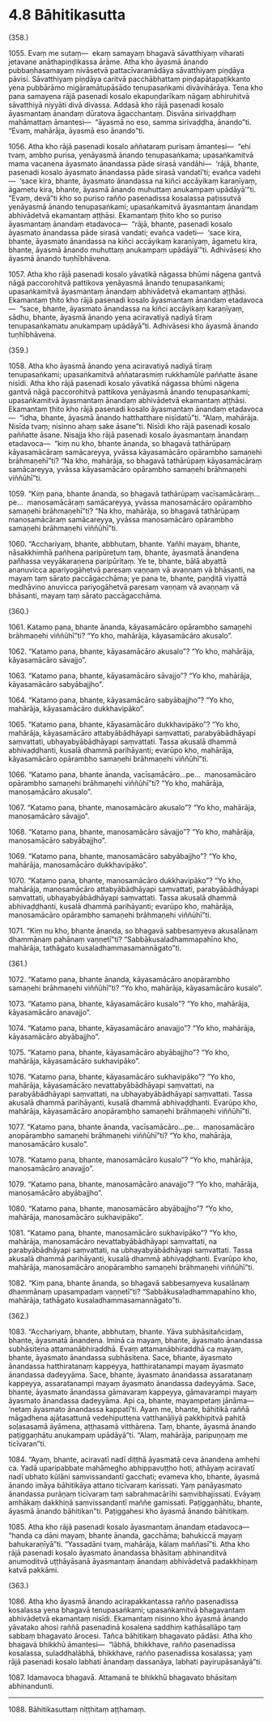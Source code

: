 

# 4.8 Bāhitikasutta



(358.)

1055\. Evaṃ me sutaṃ—  ekaṃ samayaṃ bhagavā sāvatthiyaṃ viharati jetavane anāthapiṇḍikassa ārāme. Atha kho āyasmā ānando pubbaṇhasamayaṃ nivāsetvā pattacīvaramādāya sāvatthiyaṃ piṇḍāya pāvisi. Sāvatthiyaṃ piṇḍāya caritvā pacchābhattaṃ piṇḍapātapaṭikkanto yena pubbārāmo migāramātupāsādo tenupasaṅkami divāvihārāya. Tena kho pana samayena rājā pasenadi kosalo ekapuṇḍarīkaṃ nāgaṃ abhiruhitvā sāvatthiyā niyyāti divā divassa. Addasā kho rājā pasenadi kosalo āyasmantaṃ ānandaṃ dūratova āgacchantaṃ. Disvāna sirivaḍḍhaṃ mahāmattaṃ āmantesi—  “āyasmā no eso, samma sirivaḍḍha, ānando”ti. “Evaṃ, mahārāja, āyasmā eso ānando”ti.

1056\. Atha kho rājā pasenadi kosalo aññataraṃ purisaṃ āmantesi—  “ehi tvaṃ, ambho purisa, yenāyasmā ānando tenupasaṅkama; upasaṅkamitvā mama vacanena āyasmato ānandassa pāde sirasā vandāhi—  ‘rājā, bhante, pasenadi kosalo āyasmato ānandassa pāde sirasā vandatī’ti; evañca vadehi—  ‘sace kira, bhante, āyasmato ānandassa na kiñci accāyikaṃ karaṇīyaṃ, āgametu kira, bhante, āyasmā ānando muhuttaṃ anukampaṃ upādāyā’”ti. “Evaṃ, devā”ti kho so puriso rañño pasenadissa kosalassa paṭissutvā yenāyasmā ānando tenupasaṅkami; upasaṅkamitvā āyasmantaṃ ānandaṃ abhivādetvā ekamantaṃ aṭṭhāsi. Ekamantaṃ ṭhito kho so puriso āyasmantaṃ ānandaṃ etadavoca—  “rājā, bhante, pasenadi kosalo āyasmato ānandassa pāde sirasā vandati; evañca vadeti—  ‘sace kira, bhante, āyasmato ānandassa na kiñci accāyikaṃ karaṇīyaṃ, āgametu kira, bhante, āyasmā ānando muhuttaṃ anukampaṃ upādāyā’”ti. Adhivāsesi kho āyasmā ānando tuṇhībhāvena.

1057\. Atha kho rājā pasenadi kosalo yāvatikā nāgassa bhūmi nāgena gantvā nāgā paccorohitvā pattikova yenāyasmā ānando tenupasaṅkami; upasaṅkamitvā āyasmantaṃ ānandaṃ abhivādetvā ekamantaṃ aṭṭhāsi. Ekamantaṃ ṭhito kho rājā pasenadi kosalo āyasmantaṃ ānandaṃ etadavoca—  “sace, bhante, āyasmato ānandassa na kiñci accāyikaṃ karaṇīyaṃ, sādhu, bhante, āyasmā ānando yena aciravatiyā nadiyā tīraṃ tenupasaṅkamatu anukampaṃ upādāyā”ti. Adhivāsesi kho āyasmā ānando tuṇhībhāvena.

(359.)

1058\. Atha kho āyasmā ānando yena aciravatiyā nadiyā tīraṃ tenupasaṅkami; upasaṅkamitvā aññatarasmiṃ rukkhamūle paññatte āsane nisīdi. Atha kho rājā pasenadi kosalo yāvatikā nāgassa bhūmi nāgena gantvā nāgā paccorohitvā pattikova yenāyasmā ānando tenupasaṅkami; upasaṅkamitvā āyasmantaṃ ānandaṃ abhivādetvā ekamantaṃ aṭṭhāsi. Ekamantaṃ ṭhito kho rājā pasenadi kosalo āyasmantaṃ ānandaṃ etadavoca—  “idha, bhante, āyasmā ānando hatthatthare nisīdatū”ti. “Alaṃ, mahārāja. Nisīda tvaṃ; nisinno ahaṃ sake āsane”ti. Nisīdi kho rājā pasenadi kosalo paññatte āsane. Nisajja kho rājā pasenadi kosalo āyasmantaṃ ānandaṃ etadavoca—  “kiṃ nu kho, bhante ānanda, so bhagavā tathārūpaṃ kāyasamācāraṃ samācareyya, yvāssa kāyasamācāro opārambho samaṇehi brāhmaṇehī”ti? “Na kho, mahārāja, so bhagavā tathārūpaṃ kāyasamācāraṃ samācareyya, yvāssa kāyasamācāro opārambho samaṇehi brāhmaṇehi viññūhī”ti.

1059\. “Kiṃ pana, bhante ānanda, so bhagavā tathārūpaṃ vacīsamācāraṃ…pe…  manosamācāraṃ samācareyya, yvāssa manosamācāro opārambho samaṇehi brāhmaṇehī”ti? “Na kho, mahārāja, so bhagavā tathārūpaṃ manosamācāraṃ samācareyya, yvāssa manosamācāro opārambho samaṇehi brāhmaṇehi viññūhī”ti.

1060\. “Acchariyaṃ, bhante, abbhutaṃ, bhante. Yañhi mayaṃ, bhante, nāsakkhimhā pañhena paripūretuṃ taṃ, bhante, āyasmatā ānandena pañhassa veyyākaraṇena paripūritaṃ. Ye te, bhante, bālā abyattā ananuvicca apariyogāhetvā paresaṃ vaṇṇaṃ vā avaṇṇaṃ vā bhāsanti, na mayaṃ taṃ sārato paccāgacchāma; ye pana te, bhante, paṇḍitā viyattā medhāvino anuvicca pariyogāhetvā paresaṃ vaṇṇaṃ vā avaṇṇaṃ vā bhāsanti, mayaṃ taṃ sārato paccāgacchāma.

(360.)

1061\. Katamo pana, bhante ānanda, kāyasamācāro opārambho samaṇehi brāhmaṇehi viññūhī”ti? “Yo kho, mahārāja, kāyasamācāro akusalo”.

1062\. “Katamo pana, bhante, kāyasamācāro akusalo”? “Yo kho, mahārāja, kāyasamācāro sāvajjo”.

1063\. “Katamo pana, bhante, kāyasamācāro sāvajjo”? “Yo kho, mahārāja, kāyasamācāro sabyābajjho”.

1064\. “Katamo pana, bhante, kāyasamācāro sabyābajjho”? “Yo kho, mahārāja, kāyasamācāro dukkhavipāko”.

1065\. “Katamo pana, bhante, kāyasamācāro dukkhavipāko”? “Yo kho, mahārāja, kāyasamācāro attabyābādhāyapi saṃvattati, parabyābādhāyapi saṃvattati, ubhayabyābādhāyapi saṃvattati. Tassa akusalā dhammā abhivaḍḍhanti, kusalā dhammā parihāyanti; evarūpo kho, mahārāja, kāyasamācāro opārambho samaṇehi brāhmaṇehi viññūhī”ti.

1066\. “Katamo pana, bhante ānanda, vacīsamācāro…pe…  manosamācāro opārambho samaṇehi brāhmaṇehi viññūhī”ti? “Yo kho, mahārāja, manosamācāro akusalo”.

1067\. “Katamo pana, bhante, manosamācāro akusalo”? “Yo kho, mahārāja, manosamācāro sāvajjo”.

1068\. “Katamo pana, bhante, manosamācāro sāvajjo”? “Yo kho, mahārāja, manosamācāro sabyābajjho”.

1069\. “Katamo pana, bhante, manosamācāro sabyābajjho”? “Yo kho, mahārāja, manosamācāro dukkhavipāko”.

1070\. “Katamo pana, bhante, manosamācāro dukkhavipāko”? “Yo kho, mahārāja, manosamācāro attabyābādhāyapi saṃvattati, parabyābādhāyapi saṃvattati, ubhayabyābādhāyapi saṃvattati. Tassa akusalā dhammā abhivaḍḍhanti, kusalā dhammā parihāyanti; evarūpo kho, mahārāja, manosamācāro opārambho samaṇehi brāhmaṇehi viññūhī”ti.

1071\. “Kiṃ nu kho, bhante ānanda, so bhagavā sabbesaṃyeva akusalānaṃ dhammānaṃ pahānaṃ vaṇṇetī”ti? “Sabbākusaladhammapahīno kho, mahārāja, tathāgato kusaladhammasamannāgato”ti.

(361.)

1072\. “Katamo pana, bhante ānanda, kāyasamācāro anopārambho samaṇehi brāhmaṇehi viññūhī”ti? “Yo kho, mahārāja, kāyasamācāro kusalo”.

1073\. “Katamo pana, bhante, kāyasamācāro kusalo”? “Yo kho, mahārāja, kāyasamācāro anavajjo”.

1074\. “Katamo pana, bhante, kāyasamācāro anavajjo”? “Yo kho, mahārāja, kāyasamācāro abyābajjho”.

1075\. “Katamo pana, bhante, kāyasamācāro abyābajjho”? “Yo kho, mahārāja, kāyasamācāro sukhavipāko”.

1076\. “Katamo pana, bhante, kāyasamācāro sukhavipāko”? “Yo kho, mahārāja, kāyasamācāro nevattabyābādhāyapi saṃvattati, na parabyābādhāyapi saṃvattati, na ubhayabyābādhāyapi saṃvattati. Tassa akusalā dhammā parihāyanti, kusalā dhammā abhivaḍḍhanti. Evarūpo kho, mahārāja, kāyasamācāro anopārambho samaṇehi brāhmaṇehi viññūhī”ti.

1077\. “Katamo pana, bhante ānanda, vacīsamācāro…pe…  manosamācāro anopārambho samaṇehi brāhmaṇehi viññūhī”ti? “Yo kho, mahārāja, manosamācāro kusalo”.

1078\. “Katamo pana, bhante, manosamācāro kusalo”? “Yo kho, mahārāja, manosamācāro anavajjo”.

1079\. “Katamo pana, bhante, manosamācāro anavajjo”? “Yo kho, mahārāja, manosamācāro abyābajjho”.

1080\. “Katamo pana, bhante, manosamācāro abyābajjho”? “Yo kho, mahārāja, manosamācāro sukhavipāko”.

1081\. “Katamo pana, bhante, manosamācāro sukhavipāko”? “Yo kho, mahārāja, manosamācāro nevattabyābādhāyapi saṃvattati, na parabyābādhāyapi saṃvattati, na ubhayabyābādhāyapi saṃvattati. Tassa akusalā dhammā parihāyanti, kusalā dhammā abhivaḍḍhanti. Evarūpo kho, mahārāja, manosamācāro anopārambho samaṇehi brāhmaṇehi viññūhī”ti.

1082\. “Kiṃ pana, bhante ānanda, so bhagavā sabbesaṃyeva kusalānaṃ dhammānaṃ upasampadaṃ vaṇṇetī”ti? “Sabbākusaladhammapahīno kho, mahārāja, tathāgato kusaladhammasamannāgato”ti.

(362.)

1083\. “Acchariyaṃ, bhante, abbhutaṃ, bhante. Yāva subhāsitañcidaṃ, bhante, āyasmatā ānandena. Iminā ca mayaṃ, bhante, āyasmato ānandassa subhāsitena attamanābhiraddhā. Evaṃ attamanābhiraddhā ca mayaṃ, bhante, āyasmato ānandassa subhāsitena. Sace, bhante, āyasmato ānandassa hatthiratanaṃ kappeyya, hatthiratanampi mayaṃ āyasmato ānandassa dadeyyāma. Sace, bhante, āyasmato ānandassa assaratanaṃ kappeyya, assaratanampi mayaṃ āyasmato ānandassa dadeyyāma. Sace, bhante, āyasmato ānandassa gāmavaraṃ kappeyya, gāmavarampi mayaṃ āyasmato ānandassa dadeyyāma. Api ca, bhante, mayampetaṃ jānāma—  ‘netaṃ āyasmato ānandassa kappatī’ti. Ayaṃ me, bhante, bāhitikā raññā māgadhena ajātasattunā vedehiputtena vatthanāḷiyā pakkhipitvā pahitā soḷasasamā āyāmena, aṭṭhasamā vitthārena. Taṃ, bhante, āyasmā ānando paṭiggaṇhātu anukampaṃ upādāyā”ti. “Alaṃ, mahārāja, paripuṇṇaṃ me ticīvaran”ti.

1084\. “Ayaṃ, bhante, aciravatī nadī diṭṭhā āyasmatā ceva ānandena amhehi ca. Yadā uparipabbate mahāmegho abhippavuṭṭho hoti, athāyaṃ aciravatī nadī ubhato kūlāni saṃvissandantī gacchati; evameva kho, bhante, āyasmā ānando imāya bāhitikāya attano ticīvaraṃ karissati. Yaṃ panāyasmato ānandassa purāṇaṃ ticīvaraṃ taṃ sabrahmacārīhi saṃvibhajissati. Evāyaṃ amhākaṃ dakkhiṇā saṃvissandantī maññe gamissati. Paṭiggaṇhātu, bhante, āyasmā ānando bāhitikan”ti. Paṭiggahesi kho āyasmā ānando bāhitikaṃ.

1085\. Atha kho rājā pasenadi kosalo āyasmantaṃ ānandaṃ etadavoca—  “handa ca dāni mayaṃ, bhante ānanda, gacchāma; bahukiccā mayaṃ bahukaraṇīyā”ti. “Yassadāni tvaṃ, mahārāja, kālaṃ maññasī”ti. Atha kho rājā pasenadi kosalo āyasmato ānandassa bhāsitaṃ abhinanditvā anumoditvā uṭṭhāyāsanā āyasmantaṃ ānandaṃ abhivādetvā padakkhiṇaṃ katvā pakkāmi.

(363.)

1086\. Atha kho āyasmā ānando acirapakkantassa rañño pasenadissa kosalassa yena bhagavā tenupasaṅkami; upasaṅkamitvā bhagavantaṃ abhivādetvā ekamantaṃ nisīdi. Ekamantaṃ nisinno kho āyasmā ānando yāvatako ahosi raññā pasenadinā kosalena saddhiṃ kathāsallāpo taṃ sabbaṃ bhagavato ārocesi. Tañca bāhitikaṃ bhagavato pādāsi. Atha kho bhagavā bhikkhū āmantesi—  “lābhā, bhikkhave, rañño pasenadissa kosalassa, suladdhalābhā, bhikkhave, rañño pasenadissa kosalassa; yaṃ rājā pasenadi kosalo labhati ānandaṃ dassanāya, labhati payirupāsanāyā”ti.

1087\. Idamavoca bhagavā. Attamanā te bhikkhū bhagavato bhāsitaṃ abhinandunti.

---

1088\. Bāhitikasuttaṃ niṭṭhitaṃ aṭṭhamaṃ.





